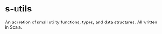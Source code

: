 # s-utils
An accretion of small utility functions, types, and data structures. All written in Scala.
